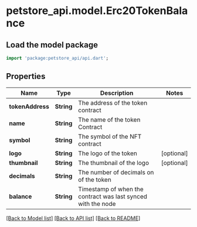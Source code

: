# petstore_api.model.Erc20TokenBalance

## Load the model package
```dart
import 'package:petstore_api/api.dart';
```

## Properties
Name | Type | Description | Notes
------------ | ------------- | ------------- | -------------
**tokenAddress** | **String** | The address of the token contract | 
**name** | **String** | The name of the token Contract | 
**symbol** | **String** | The symbol of the NFT contract | 
**logo** | **String** | The logo of the token | [optional] 
**thumbnail** | **String** | The thumbnail of the logo | [optional] 
**decimals** | **String** | The number of decimals on of the token | 
**balance** | **String** | Timestamp of when the contract was last synced with the node | 

[[Back to Model list]](../README.md#documentation-for-models) [[Back to API list]](../README.md#documentation-for-api-endpoints) [[Back to README]](../README.md)



